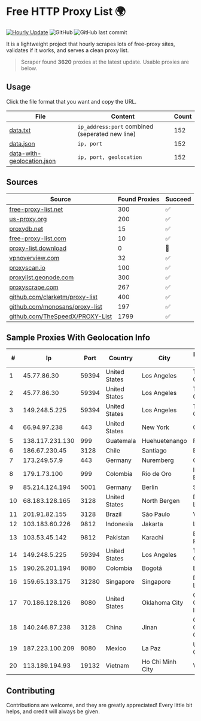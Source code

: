 
# Free HTTP Proxy List 🌍

[![Hourly Update](https://github.com/mertguvencli/http-proxy-list/actions/workflows/main.yml/badge.svg?branch=main)](https://github.com/mertguvencli/http-proxy-list/actions/workflows/main.yml)
![GitHub](https://img.shields.io/github/license/mertguvencli/http-proxy-list)
![GitHub last commit](https://img.shields.io/github/last-commit/mertguvencli/http-proxy-list)

It is a lightweight project that hourly scrapes lots of free-proxy sites, validates if it works, and serves a clean proxy list.


> Scraper found **3620** proxies at the latest update. Usable proxies are below.

## Usage

Click the file format that you want and copy the URL.


|File|Content|Count|
|----|-------|-----|
|[data.txt](https://raw.githubusercontent.com/mertguvencli/http-proxy-list/main/proxy-list/data.txt)|`ip_address:port` combined (seperated new line)|152|
|[data.json](https://raw.githubusercontent.com/mertguvencli/http-proxy-list/main/proxy-list/data.json)|`ip, port`|152|
|[data-with-geolocation.json](https://raw.githubusercontent.com/mertguvencli/http-proxy-list/main/proxy-list/data-with-geolocation.json)|`ip, port, geolocation`|152|

## Sources

|Source|Found Proxies|Succeed|
|------|-------------|-------|
|[free-proxy-list.net](https://free-proxy-list.net)|300|✅|
|[us-proxy.org](https://www.us-proxy.org)|200|✅|
|[proxydb.net](http://proxydb.net)|15|✅|
|[free-proxy-list.com](https://free-proxy-list.com/?page=&port=&type%5B%5D=http&type%5B%5D=https&up_time=0&search=Search)|10|✅|
|[proxy-list.download](https://www.proxy-list.download/HTTP)|0|🚫|
|[vpnoverview.com](https://vpnoverview.com/privacy/anonymous-browsing/free-proxy-servers)|32|✅|
|[proxyscan.io](https://www.proxyscan.io)|100|✅|
|[proxylist.geonode.com](https://proxylist.geonode.com/api/proxy-list?limit=300&page=1&sort_by=lastChecked&sort_type=desc&protocols=http,https)|300|✅|
|[proxyscrape.com](https://api.proxyscrape.com/v2/?request=displayproxies&protocol=http&timeout=10000&country=all&ssl=all&anonymity=all)|267|✅|
|[github.com/clarketm/proxy-list](https://raw.githubusercontent.com/clarketm/proxy-list/master/proxy-list-raw.txt)|400|✅|
|[github.com/monosans/proxy-list](https://raw.githubusercontent.com/monosans/proxy-list/main/proxies/http.txt)|197|✅|
|[github.com/TheSpeedX/PROXY-List](https://raw.githubusercontent.com/TheSpeedX/PROXY-List/master/http.txt)|1799|✅|


## Sample Proxies With Geolocation Info

|#|Ip|Port|Country|City|Internet Service Provider|
|-|--|----|-------|----|-------------------------|
|1|45.77.86.30|59394|United States|Los Angeles|The Constant Company|
|2|45.77.86.30|59394|United States|Los Angeles|The Constant Company|
|3|149.248.5.225|59394|United States|Los Angeles|The Constant Company|
|4|66.94.97.238|443|United States|New York|Contabo Inc.|
|5|138.117.231.130|999|Guatemala|Huehuetenango|Fibernet S.A|
|6|186.67.230.45|3128|Chile|Santiago|Entel Chile S.A.|
|7|173.249.57.9|443|Germany|Nuremberg|Contabo GmbH|
|8|179.1.73.100|999|Colombia|Rio de Oro|Internexa S.a. E.S.P|
|9|85.214.124.194|5001|Germany|Berlin|Strato AG|
|10|68.183.128.165|3128|United States|North Bergen|DigitalOcean, LLC|
|11|201.91.82.155|3128|Brazil|São Paulo|Vivo|
|12|103.183.60.226|9812|Indonesia|Jakarta|LINTASARTA|
|13|103.53.45.142|9812|Pakistan|Karachi|Ebone Network Pvt. Ltd|
|14|149.248.5.225|59394|United States|Los Angeles|The Constant Company|
|15|190.26.201.194|8080|Colombia|Bogotá|ETB - Colombia|
|16|159.65.133.175|31280|Singapore|Singapore|DigitalOcean, LLC|
|17|70.186.128.126|8080|United States|Oklahoma City|Cox Communications Inc.|
|18|140.246.87.238|3128|China|Jinan|Cloud Computing Corporation|
|19|187.223.100.209|8080|Mexico|La Paz|Uninet S.A. de C.V.|
|20|113.189.194.93|19132|Vietnam|Ho Chi Minh City|VNPT|



## Contributing

Contributions are welcome, and they are greatly appreciated! Every
little bit helps, and credit will always be given.

